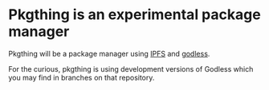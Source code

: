# Pkgthing is an experimental package manager

Pkgthing will be a package manager using [IPFS](https://ipfs.io) and [godless](https://github.com/johnny-morrice/godless).

For the curious, pkgthing is using development versions of Godless which you may find in branches on that repository.
